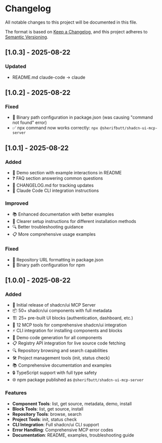 # Changelog

All notable changes to this project will be documented in this file.

The format is based on [Keep a Changelog](https://keepachangelog.com/en/1.0.0/),
and this project adheres to [Semantic Versioning](https://semver.org/spec/v2.0.0.html).

## [1.0.3] - 2025-08-22

### Updated
- README.md claude-code -> claude

## [1.0.2] - 2025-08-22

### Fixed
- 🔧 Binary path configuration in package.json (was causing "command not found" error)
- ✅ npx command now works correctly: `npx @sherifbutt/shadcn-ui-mcp-server`

## [1.0.1] - 2025-08-22

### Added
- 🎥 Demo section with example interactions in README
- ❓ FAQ section answering common questions
- 📝 CHANGELOG.md for tracking updates
- 🔧 Claude Code CLI integration instructions

### Improved
- 📚 Enhanced documentation with better examples
- 🎯 Clearer setup instructions for different installation methods
- 🔍 Better troubleshooting guidance
- 📋 More comprehensive usage examples

### Fixed
- 🐛 Repository URL formatting in package.json
- 🔧 Binary path configuration for npm

## [1.0.0] - 2025-08-22

### Added
- 🎉 Initial release of shadcn/ui MCP Server
- 📦 50+ shadcn/ui components with full metadata
- 🏗️ 25+ pre-built UI blocks (authentication, dashboard, etc.)
- 🔧 12 MCP tools for comprehensive shadcn/ui integration
- ⚡ CLI integration for installing components and blocks
- 🎨 Demo code generation for all components
- 📋 Registry API integration for live source code fetching
- 🔍 Repository browsing and search capabilities
- 🛠️ Project management tools (init, status check)
- 📚 Comprehensive documentation and examples
- 🔒 TypeScript support with full type safety
- 🌐 npm package published as `@sherifbutt/shadcn-ui-mcp-server`

### Features
- **Component Tools**: list, get source, metadata, demo, install
- **Block Tools**: list, get source, install
- **Repository Tools**: browse, search
- **Project Tools**: init, status check
- **CLI Integration**: Full shadcn/ui CLI support
- **Error Handling**: Comprehensive MCP error codes
- **Documentation**: README, examples, troubleshooting guide